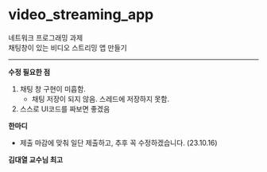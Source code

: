 # video_streaming_app
네트워크 프로그래밍 과제  
채팅창이 있는 비디오 스트리밍 앱 만들기

---

**수정 필요한 점**
1. 채팅 창 구현이 미흡함.
   - 채팅 저장이 되지 않음. 스레드에 저장하지 못함.
2. 스스로 UI코드를 짜보면 좋겠음

**한마디**
- 제출 마감에 맞춰 일단 제출하고, 추후 꼭 수정하겠습니다. (23.10.16)


**김대열 교수님 최고**
